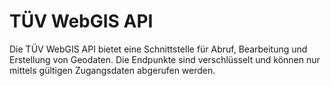 # TÜV WebGIS API

Die TÜV WebGIS API bietet eine Schnittstelle für Abruf, Bearbeitung und Erstellung von Geodaten.
Die Endpunkte sind verschlüsselt und können nur mittels gültigen Zugangsdaten abgerufen werden.
